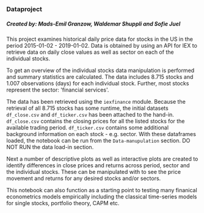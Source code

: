 ### Dataproject
##### Created by: Mads-Emil Granzow, Waldemar Shuppli and Sofie Juel

This project examines historical daily price data for stocks in the US in the period 2015-01-02 - 2019-01-02. Data is obtained by using an API for IEX to retrieve data on daily close values as well as sector on each of the individual stocks. 

To get an overview of the individual stocks data manipulation is performed and summary statistics are calculated. The data includes 8.715 stocks and 1.007 observations (days) for each individual stock. Further, most stocks represent the sector: 'financial services'.

The data has been retrieved using the `iexfinance` module. Because the retrieval of all 8.715 stocks has some runtime, the initial datasets `df_close.csv` and `df_ticker.csv` has been attached to the hand-in. `df_close.csv` contains the closing prices for all the listed stocks for the available trading period. `df_ticker.csv` contains some additional background information on each stock - e.g. sector. With these dataframes loaded, the notebook can be run from the `Data-manupulation` section. DO NOT RUN the data load-in section.

Next a number of descriptive plots as well as interactive plots are created to identify differences in close prices and returns across period, sector and the individual stocks. These can be manipulated with to see the price movement and returns for any desired stocks and/or sectors.

This notebook can also function as a starting point to testing many finanical econometrics models empirically including the classical time-series models for single stocks, portfolio theory, CAPM etc.








